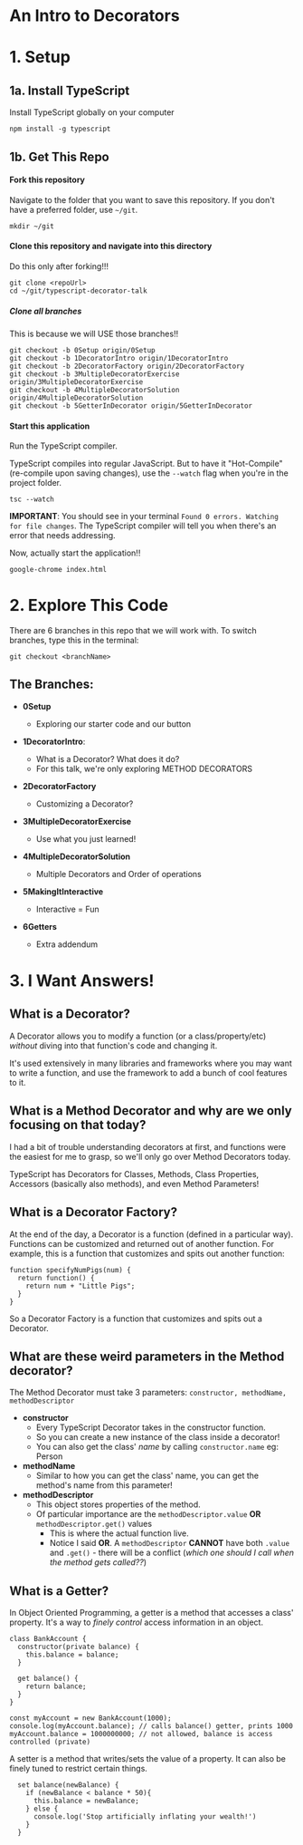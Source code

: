 # An Intro to Decorators

# 1. Setup

## 1a. Install TypeScript
Install TypeScript globally on your computer

```
npm install -g typescript
```


## 1b. Get This Repo

#### Fork this repository
Navigate to the folder that you want to save this repository.  If you don't have a preferred folder, use `~/git`.
```
mkdir ~/git
```

#### Clone this repository and navigate into this directory
Do this only after forking!!!
```
git clone <repoUrl>
cd ~/git/typescript-decorator-talk
```

##### Clone all branches
This is because we will USE those branches!!
```
git checkout -b 0Setup origin/0Setup
git checkout -b 1DecoratorIntro origin/1DecoratorIntro
git checkout -b 2DecoratorFactory origin/2DecoratorFactory
git checkout -b 3MultipleDecoratorExercise origin/3MultipleDecoratorExercise
git checkout -b 4MultipleDecoratorSolution origin/4MultipleDecoratorSolution
git checkout -b 5GetterInDecorator origin/5GetterInDecorator
```

#### Start this application
Run the TypeScript compiler.

TypeScript compiles into regular JavaScript.  But to have it "Hot-Compile" (re-compile upon saving changes), use the `--watch` flag when you're in the project folder.
```
tsc --watch
```
**IMPORTANT**: You should see in your terminal  `Found 0 errors. Watching for file changes`.  The TypeScript compiler will tell you when there's an error that needs addressing.

Now, actually start the application!!
```
google-chrome index.html
```

# 2. Explore This Code

There are 6 branches in this repo that we will work with.  To switch branches, type this in the terminal:
```
git checkout <branchName>
```

## The Branches:

- **0Setup**
  - Exploring our starter code and our button

- **1DecoratorIntro**:  
  - What is a Decorator?  What does it do? 
  - For this talk, we're only exploring METHOD DECORATORS

- **2DecoratorFactory**
  - Customizing a Decorator?

- **3MultipleDecoratorExercise**
  - Use what you just learned!

- **4MultipleDecoratorSolution**
  - Multiple Decorators and Order of operations

- **5MakingItInteractive**
  - Interactive = Fun

- **6Getters**
  - Extra addendum


# 3. I Want Answers!

## What is a Decorator?

A Decorator allows you to modify a function (or a class/property/etc) *without* diving into that function's code and changing it.  

It's used extensively in many libraries and frameworks where you may want to write a function, and use the framework to add a bunch of cool features to it.

## What is a Method Decorator and why are we only focusing on that today?

I had a bit of trouble understanding decorators at first, and functions were the easiest for me to grasp, so we'll only go over Method Decorators today.

TypeScript has Decorators for Classes, Methods, Class Properties, Accessors (basically also methods), and even Method Parameters!

## What is a Decorator Factory?

At the end of the day, a Decorator is a function (defined in a particular way). Functions can be customized and returned out of another function.  For example, this is a function that customizes and spits out another function:
```
function specifyNumPigs(num) {
  return function() {
    return num + "Little Pigs";
  }
}
```
So a Decorator Factory is a function that customizes and spits out a Decorator.

## What are these weird parameters in the Method decorator?

The Method Decorator must take 3 parameters: `constructor, methodName, methodDescriptor`
- **constructor**
  - Every TypeScript Decorator takes in the constructor function.
  - So you can create a new instance of the class inside a decorator!
  - You can also get the class' *name* by calling `constructor.name` eg: Person
- **methodName**
  - Similar to how you can get the class' name, you can get the method's name from this parameter!
- **methodDescriptor**
  - This object stores properties of the method.
  - Of particular importance are the `methodDescriptor.value` **OR** `methodDescriptor.get()` values
    - This is where the actual function live.
    - Notice I said **OR**.  A `methodDescriptor` **CANNOT** have both `.value` and `.get()` - there will be a conflict (*which one should I call when the method gets called??*)

## What is a Getter?

In Object Oriented Programming, a getter is a method that accesses a class' property.  It's a way to *finely control* access information in an object.
```
class BankAccount {
  constructor(private balance) {
    this.balance = balance;
  }

  get balance() {
    return balance;
  }
}

const myAccount = new BankAccount(1000);
console.log(myAccount.balance); // calls balance() getter, prints 1000
myAccount.balance = 1000000000; // not allowed, balance is access controlled (private)
```

A setter is a method that writes/sets the value of a property.  It can also be finely tuned to restrict certain things.
```
  set balance(newBalance) {
    if (newBalance < balance * 50){
      this.balance = newBalance;
    } else {
      console.log('Stop artificially inflating your wealth!')
    }
  }
```